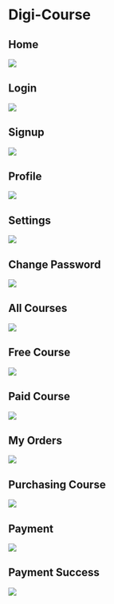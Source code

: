 # Digi-Course

<h2>Home</h2>
<img src="Digi Course Project Screenshots/home-1.PNG" >


<h2>Login</h2>
<img src="Digi Course Project Screenshots/login.PNG" >



<h2>Signup</h2>
<img src="Digi Course Project Screenshots/signup.PNG" >

<h2>Profile</h2>
<img src="Digi Course Project Screenshots/profile-1.PNG" >

<h2>Settings</h2>
<img src="Digi Course Project Screenshots/profile-2.PNG" >

<h2>Change Password</h2>
<img src="Digi Course Project Screenshots/profile-3.PNG" >


<h2>All Courses</h2>
<img src="Digi Course Project Screenshots/all_courses.PNG" >



<h2>Free Course</h2>
<img src="Digi Course Project Screenshots/course-1.PNG" >



<h2>Paid Course</h2>
<img src="Digi Course Project Screenshots/course-2.PNG" >



<h2>My Orders</h2>
<img src="Digi Course Project Screenshots/orders.PNG" >


<h2>Purchasing Course</h2>
<img src="Digi Course Project Screenshots/payment-1.PNG" >



<h2>Payment</h2>
<img src="Digi Course Project Screenshots/payment-2.PNG" >



<h2>Payment Success</h2>
<img src="Digi Course Project Screenshots/payment-3.PNG" >
